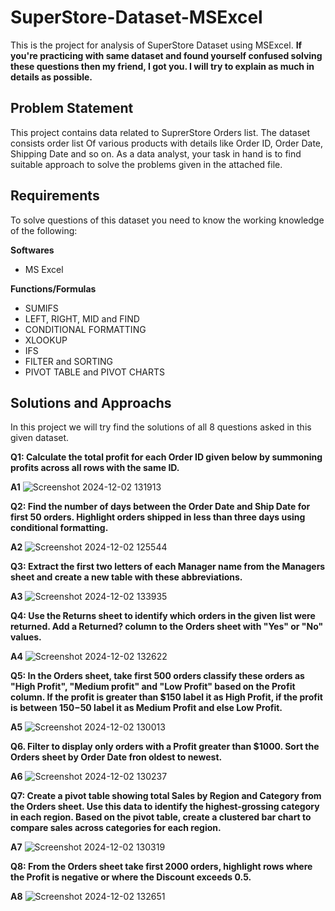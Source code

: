 # SuperStore-Dataset-MSExcel
This is the project for analysis of SuperStore Dataset using MSExcel.
**If you're practicing with same dataset and found yourself confused solving these questions then my friend, I got you. I will try to explain as much in details as possible.**

## Problem Statement
This project contains data related to SuprerStore Orders list. The dataset consists order list Of various products with details like Order ID, Order Date, Shipping Date and so on. As a data analyst, your task in hand is to find suitable approach to solve the problems given in the attached file.

## Requirements
To solve questions of this dataset you need to know the working knowledge of the following:

**Softwares**

- MS Excel

**Functions/Formulas**

- SUMIFS
- LEFT, RIGHT, MID and FIND
- CONDITIONAL FORMATTING
- XLOOKUP
- IFS
- FILTER and SORTING
- PIVOT TABLE and PIVOT CHARTS

## Solutions and Approachs
In this project we will try find the solutions of all 8 questions asked in this given dataset.

**Q1: Calculate the total profit for each Order ID given below by summoning profits across all rows with the same ID.**

**A1** ![Screenshot 2024-12-02 131913](https://github.com/user-attachments/assets/ae8db94d-16d1-499f-ae0d-3b75fad7ea5c)




**Q2: Find the number of days between the Order Date and Ship Date for first 50 orders. Highlight orders shipped in less than three days using conditional formatting.**

**A2** ![Screenshot 2024-12-02 125544](https://github.com/user-attachments/assets/787aaf2c-c666-4960-bcad-ca00d2529f5a)



**Q3: Extract the first two letters of each Manager name from the Managers sheet and create a new table with these abbreviations.**

**A3** ![Screenshot 2024-12-02 133935](https://github.com/user-attachments/assets/7716a07e-c67b-4137-955b-992483f64cee)



**Q4: Use the Returns sheet to identify which orders in the given list were returned. Add a Returned? column to the Orders sheet with "Yes" or "No" values.**

**A4** ![Screenshot 2024-12-02 132622](https://github.com/user-attachments/assets/8617137d-2bac-4e4d-9c0d-94455005cfaf)



**Q5: In the Orders sheet, take first 500 orders classify these orders as "High Profit", "Medium profit" and "Low Profit" based on the Profit column. If the profit is greater than $150 label it as High Profit, if the profit is between $150-$50 label it as Medium Profit and else Low Profit.**

**A5** ![Screenshot 2024-12-02 130013](https://github.com/user-attachments/assets/158399d6-1064-40b5-a6ae-d3708040e25b)



**Q6. Filter to display only orders with a Profit greater than $1000. Sort the Orders sheet by Order Date fron oldest to newest.**

**A6** ![Screenshot 2024-12-02 130237](https://github.com/user-attachments/assets/717aba8e-6866-4511-b286-f78dfeab12bf)



**Q7: Create a pivot table showing total Sales by Region and Category from the Orders sheet. Use this data to identify the highest-grossing category in each region. Based on the pivot table, create a clustered bar chart to compare sales across categories for each region.**

**A7** ![Screenshot 2024-12-02 130319](https://github.com/user-attachments/assets/fa34e201-2eee-44e3-8957-8951fc4b037f)



**Q8: From the Orders sheet take first 2000 orders, highlight rows where the Profit is negative or where the Discount exceeds 0.5.**

**A8** ![Screenshot 2024-12-02 132651](https://github.com/user-attachments/assets/eecc4e3e-c552-4879-bc33-3c89f7570ccb)

